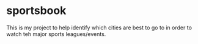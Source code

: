 # sportsbook
This is my project to help identify which cities are best to go to in order to watch teh major sports leagues/events.
